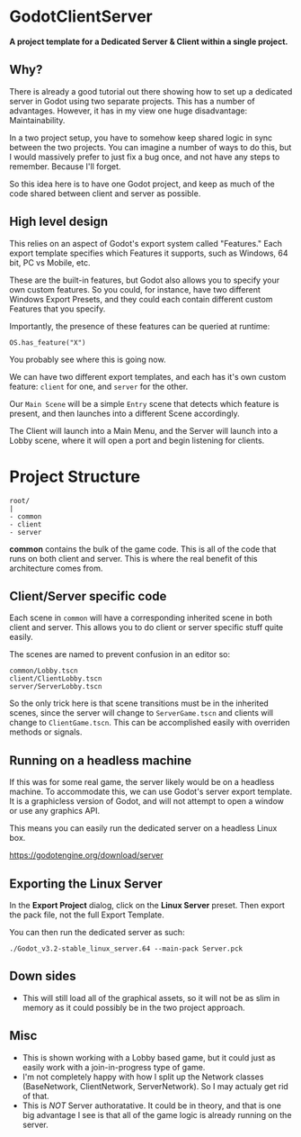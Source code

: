# GodotClientServer
**A project template for a Dedicated Server & Client within a single project.**


## Why?
There is already a good tutorial out there showing how to set up a dedicated server in Godot using two separate projects. This has a number of advantages. However, it has in my view one huge disadvantage: Maintainability.

In a two project setup, you have to somehow keep shared logic in sync between the two projects. You can imagine a number of ways to do this, but I would massively prefer to just fix a bug once, and not have any steps to remember. Because I'll forget.

So this idea here is to have one Godot project, and keep as much of the code shared between client and server as possible.


## High level design
This relies on an aspect of Godot's export system called "Features." Each export template specifies which Features it supports, such as Windows, 64 bit, PC vs Mobile, etc.

These are the built-in features, but Godot also allows you to specify your own custom features. So you could, for instance, have two different Windows Export Presets, and they could each contain different custom Features that you specify.

Importantly, the presence of these features can be queried at runtime:

``` OS.has_feature("X") ```

You probably see where this is going now.

We can have two different export templates, and each has it's own custom feature: `client` for one, and `server` for the other.

Our `Main Scene` will be a simple `Entry` scene that detects which feature is present, and then launches into a different Scene accordingly.

The Client will launch into a Main Menu, and the Server will launch into a Lobby scene, where it will open a port and begin listening for clients.


# Project Structure
```
root/
|
- common
- client
- server
```

**common** contains the bulk of the game code. This is all of the code that runs on both client and server. This is where the real benefit of this architecture comes from.


## Client/Server specific code
Each scene in `common` will have a corresponding inherited scene in both client and server. This allows you to do client or server specific stuff quite easily.

The scenes are named to prevent confusion in an editor so:
```
common/Lobby.tscn
client/ClientLobby.tscn
server/ServerLobby.tscn
```

So the only trick here is that scene transitions must be in the inherited scenes, since the server will change to `ServerGame.tscn` and clients will change to `ClientGame.tscn`. This can be accomplished easily with overriden methods or signals.

## Running on a headless machine
If this was for some real game, the server likely would be on a headless machine. To accommodate this, we can use Godot's server export template. It is a graphicless version of Godot, and will not attempt to open a window or use any graphics API.

This means you can easily run the dedicated server on a headless Linux box.

https://godotengine.org/download/server

## Exporting the Linux Server
In the **Export Project** dialog, click on the **Linux Server** preset. Then export the pack file, not the full Export Template.

You can then run the dedicated server as such:
```
./Godot_v3.2-stable_linux_server.64 --main-pack Server.pck
```

## Down sides
- This will still load all of the graphical assets, so it will not be as slim in memory as it could possibly be in the two project approach.

## Misc
- This is shown working with a Lobby based game, but it could just as easily work with a join-in-progress type of game.
- I'm not completely happy with how I split up the Network classes (BaseNetwork, ClientNetwork, ServerNetwork). So I may actualy get rid of that.
- This is *NOT* Server authoratative. It could be in theory, and that is one big advantage I see is that all of the game logic is already running on the server.
